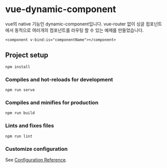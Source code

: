 # vue-dynamic-component

vue의 native 기능인 dynamic-component입니다.
vue-router 없이 싱글 컴포넌트에서 동적으로 여러개의 컴포넌트를 라우팅 할 수 있는 예제를 만들었습니다.

```
<component v-bind:is="componentName"></component>
```

## Project setup
```
npm install
```

### Compiles and hot-reloads for development
```
npm run serve
```

### Compiles and minifies for production
```
npm run build
```

### Lints and fixes files
```
npm run lint
```

### Customize configuration
See [Configuration Reference](https://cli.vuejs.org/config/).
